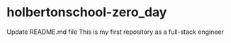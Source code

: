 # holbertonschool-zero_day
Update README.md file This is my first repository as a full-stack engineer

